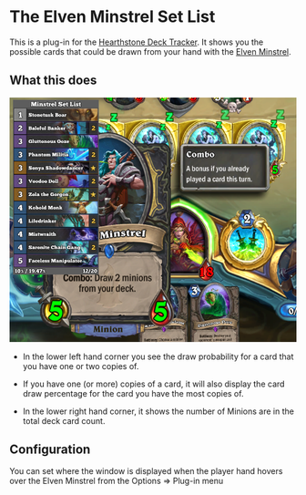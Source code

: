 # The Elven Minstrel Set List 

This is a plug-in for the [Hearthstone Deck Tracker](https://github.com/HearthSim/Hearthstone-Deck-Tracker).
It shows you the possible cards that could be drawn from your hand with the [Elven Minstrel](https://hearthstone.gamepedia.com/Elven_Minstrel).

## What this does

![Display Example](https://raw.githubusercontent.com/VeXHarbinger/ElvenMinstrelSetList/master/images/DisplaySample.png)

* In the lower left hand corner you see the draw probability for a card that you have one or two copies of.

* If you have one (or more) copies of a card, it will also display the card draw percentage for the card you have the most copies of.

* In the lower right hand corner, it shows the number of Minions are in the total deck card count.

## Configuration
You can set where the window is displayed when the player hand hovers over the Elven Minstrel from the Options => Plug-in menu